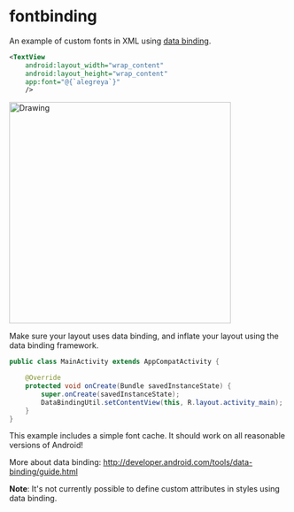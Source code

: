 # fontbinding
An example of custom fonts in XML using [data binding](http://developer.android.com/tools/data-binding/guide.html).

```xml
<TextView
    android:layout_width="wrap_content"
    android:layout_height="wrap_content"
    app:font="@{`alegreya`}"
    />
```
<img src="https://raw.githubusercontent.com/lisawray/fontbinding/master/screenshot.png" alt="Drawing" width="400px"/>

Make sure your layout uses data binding, and inflate your layout using the data binding framework.
```java
public class MainActivity extends AppCompatActivity {

    @Override
    protected void onCreate(Bundle savedInstanceState) {
        super.onCreate(savedInstanceState);
        DataBindingUtil.setContentView(this, R.layout.activity_main);
    }
}
```

This example includes a simple font cache.  It should work on all reasonable versions of Android!

More about data binding: http://developer.android.com/tools/data-binding/guide.html


**Note**: It's not currently possible to define custom attributes in styles using data binding.
